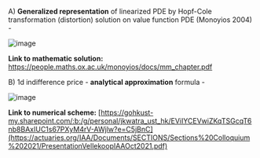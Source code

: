 
A) **Generalized representation** of linearized PDE by Hopf-Cole transformation (distortion) solution on value function PDE (Monoyios 2004) -

![image](https://github.com/user-attachments/assets/d4a31ae9-e788-4734-9276-f4f6a24ce391)

**Link to mathematic solution:** https://people.maths.ox.ac.uk/monoyios/docs/mm_chapter.pdf




B) 1d indifference price - **analytical approximation** formula - 

![image](https://github.com/user-attachments/assets/47d35849-1818-4432-9301-51eca45e2a29)



**Link to numerical scheme:** [https://gohkust-my.sharepoint.com/:b:/g/personal/jkwatra_ust_hk/EViIYCEVwiZKqTSGcqT6nb8BAxIUC1s67PXyM4rV-AWjlw?e=C5jBnC](https://actuaries.org/IAA/Documents/SECTIONS/Sections%20Colloquium%202021/PresentationVellekoopIAAOct2021.pdf)
